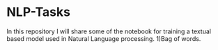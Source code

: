 # NLP-Tasks
In this repository I will share some of the notebook for training a textual based model used in Natural Language processing.
1)Bag of words.
